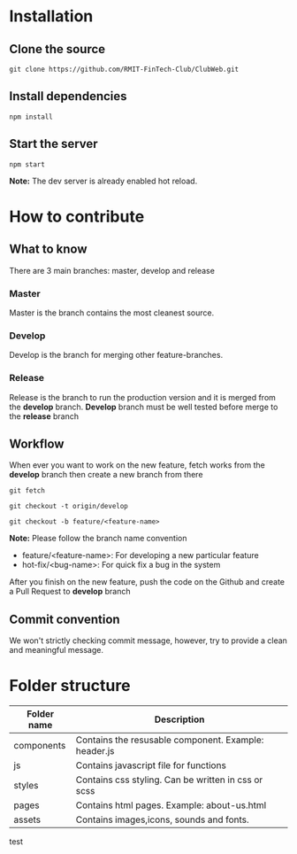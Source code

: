 # Installation

## Clone the source

```console
git clone https://github.com/RMIT-FinTech-Club/ClubWeb.git
```

## Install dependencies

```console
npm install
```

## Start the server

```console
npm start
```

**Note:** The dev server is already enabled hot reload.

# How to contribute

## What to know

There are 3 main branches: master, develop and release

### Master

Master is the branch contains the most cleanest source.

### Develop

Develop is the branch for merging other feature-branches.

### Release

Release is the branch to run the production version and it is merged from the **develop** branch. **Develop** branch must be well tested before merge to the **release** branch

## Workflow

When ever you want to work on the new feature, fetch works from the **develop** branch then create a new branch from there

```console
git fetch

git checkout -t origin/develop

git checkout -b feature/<feature-name>
```

**Note:** Please follow the branch name convention

- feature/\<feature-name>: For developing a new particular feature
- hot-fix/\<bug-name>: For quick fix a bug in the system

After you finish on the new feature, push the code on the Github and create a Pull Request to **develop** branch

## Commit convention

We won't strictly checking commit message, however, try to provide a clean and meaningful message.

# Folder structure

| Folder name | Description                                          |
| ----------- | ---------------------------------------------------- |
| components  | Contains the resusable component. Example: header.js |
| js          | Contains javascript file for functions               |
| styles      | Contains css styling. Can be written in css or scss  |
| pages       | Contains html pages. Example: about-us.html          |
| assets      | Contains images,icons, sounds and fonts.             |

test
